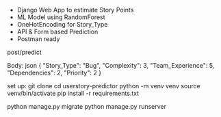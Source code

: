 - Django Web App to estimate Story Points
- ML Model using RandomForest
- OneHotEncoding for Story_Type
- API & Form based Prediction
- Postman ready

post/predict

Body:
json
{
  "Story_Type": "Bug",
  "Complexity": 3,
  "Team_Experience": 5,
  "Dependencies": 2,
  "Priority": 2
}

set up:
git clone <repo-url>
cd userstory-predictor
python -m venv venv
source venv/bin/activate
pip install -r requirements.txt

python manage.py migrate
python manage.py runserver
